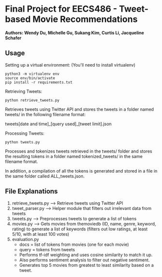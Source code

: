 # Final Project for EECS486 - Tweet-based Movie Recommendations
**Authors: Wendy Du, Michelle Gu, Sukang Kim, Curtis Li, Jacqueline Schafer**

## Usage

Setting up a virtual environment: (You'll need to install virtualenv)
```
python3 -m virtualenv env
source env/bin/activate
pip install -r requirements.txt
```

Retrieving Tweets:
```
python retrieve_tweets.py
```
Retrieves tweets using Twitter API and stores the tweets in a folder named tweets/ in the following filename format:

tweets[date and time]\_[query used]\_[tweet limit].json

Processing Tweets:
```
python tweets.py
```
Processes and tokenizes tweets retrieved in the tweets/ folder and stores the resulting tokens in a folder named tokenized_tweets/ in the same filename format.

In addition, a compilation of all the tokens is generated and stored in a file in the same folder called ALL_tweets.json.

## File Explanations

1. retrieve_tweets.py --> Retrieve tweets using Twitter API
2. tweet_parser.py --> Helper module that filters out irrelevant data from tweets
3. tweets.py --> Preprocesses tweets to generate a list of tokens
4. movies.py --> Gets movies from themoviedb (ID, name, genre, keyword, rating) to generate a list of keywords (filters out low ratings, at least 5/10, with at least 100 votes)
5. evaluation.py
   - docs = list of tokens from movies (one for each movie)
   - query = tokens from tweets
   - Performs tf-idf weighting and uses cosine similarity to match it up.
   - Also performs sentiment analysis to filter out negative sentiment.
   - Generates top 5 movies from greatest to least similarity based on a tweet.
